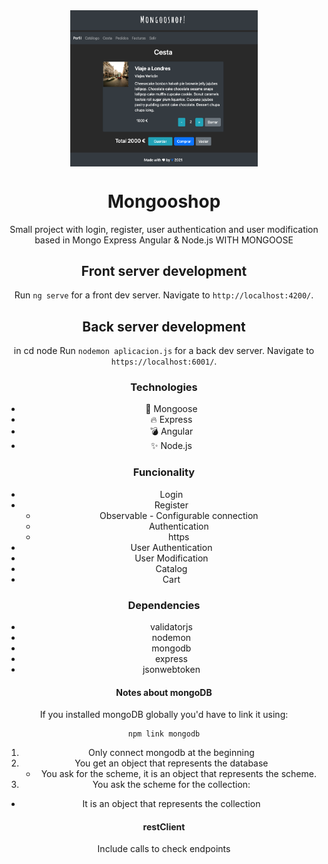 <div style="text-align:center"><img src="./img/moongoshop.png" alt="background" style="width:70%; margin-left:auto; margin-right:auto; display: block; width:300px"/>

# Mongooshop
Small project with login, register, user authentication and user modification based in Mongo Express Angular & Node.js WITH MONGOOSE
## Front server development
Run `ng serve` for a front dev server. Navigate to `http://localhost:4200/`.
## Back server development
in cd node
Run `nodemon aplicacion.js` for a back dev server. Navigate to `https://localhost:6001/`.

### Technologies
* 💫 Mongoose
* 🔥 Express
* 💣 Angular
* ✨ Node.js

### Funcionality
* Login
* Register
   * Observable - Configurable connection
   * Authentication
   * https
* User Authentication
* User Modification
* Catalog
* Cart

### Dependencies
* validatorjs
* nodemon
* mongodb
* express
* jsonwebtoken

#### Notes about mongoDB
If you installed mongoDB globally you'd have to link it using:
```shell
npm link mongodb
```
  1. Only connect mongodb at the beginning
  2. You get an object that represents the database
     - You ask for the scheme, it is an object that represents the scheme.
  3. You ask the scheme for the collection:
   - It is an object that represents the collection

#### restClient
Include calls to check endpoints